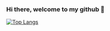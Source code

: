 ### Hi there, welcome to my github 👋
[![Top Langs](https://github-readme-stats.vercel.app/api/top-langs/?username=YohannesDK&layout=compact&count_private=true)](https://github.com/anuraghazra/github-readme-stats)

<!--
**YohannesDK/YohannesDK** is a ✨ _special_ ✨ repository because its `README.md` (this file) appears on your GitHub profile.

Here are some ideas to get you started:

- 🔭 I’m currently working on ...
- 🌱 I’m currently learning ...
- 👯 I’m looking to collaborate on ...
- 🤔 I’m looking for help with ...
- 💬 Ask me about ...
- 📫 How to reach me: ...
- 😄 Pronouns: ...
- ⚡ Fun fact: ...
-->

